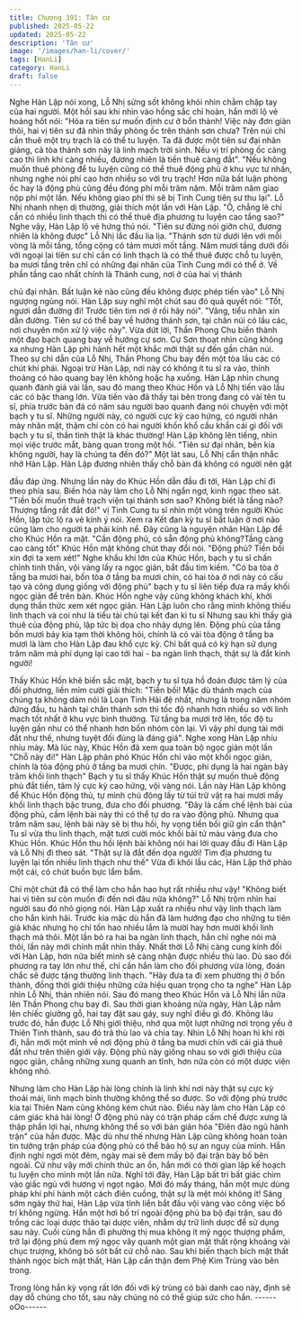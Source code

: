 ```yaml
---
title: Chương 391: Tân cư
published: 2025-05-22
updated: 2025-05-22
description: 'Tân cư'
image: '/images/han-li/cover/'
tags: [HanLi]
category: HanLi
draft: false
---
```


Nghe Hàn Lập nói xong, Lỗ Nhị sửng sốt không khỏi nhìn chằm
chặp tay của hai người.
Một hồi sau khi nhìn vào hồng sắc chỉ hoàn, hắn mới lộ vẻ hoảng
hốt nói:
"Hóa ra tiên sư muốn định cư ở bổn thành! Việc này đơn giản thôi,
hai vị tiên sư đã nhìn thấy phòng ốc trên thánh sơn chưa? Trên
núi chỉ cần thuê một trụ trạch là có thể tu luyện. Ta đã được một
tiên sư đại nhân giảng, cả tòa thánh sơn này là linh mạch trời
sinh. Nếu vị trí phòng ốc càng cao thì linh khí càng nhiều, đương
nhiên là tiền thuê càng đắt".
"Nếu không muốn thuê phòng để tu luyện cũng có thể thuê động
phủ ở khu vực tư nhân, nhưng nghe nói phí cao hơn nhiều so với
trụ trạch! Hơn nữa bất luận phòng ốc hay là động phủ cũng đều
đóng phí mỗi trăm năm. Mỗi trăm năm giao nộp phí một lần. Nếu
không giao phí thì sẽ bị Tinh Cung tiên sư thu lại".
Lỗ Nhị nhanh nhẹn dị thường, giải thích một lần với Hàn Lập.
"Ồ, chẳng lẽ chỉ cần có nhiều linh thạch thì có thể thuê địa
phương tu luyện cao tầng sao?" Nghe vậy, Hàn Lập lộ vẻ hứng
thú nói.
"Tiên sư đừng nói giỡn chứ, đương nhiên là không được" Lỗ Nhị
lắc đầu lia lịa.
"Thánh sơn từ dưới lên với mỗi vòng là mỗi tầng, tổng cộng có
tám mươi mốt tầng. Năm mươi tầng dưới đối với ngoại lai tiên sư
chỉ cần có linh thạch là có thể thuê được chỗ tu luyện, ba mươi
tầng trên chỉ có những đại nhân của Tinh Cung mới có thể ở. Về
phần tầng cao nhất chính là Thánh cung, nơi ở của hai vị thánh

chủ đại nhân. Bất luận kẻ nào cũng đều không được phép tiến
vào" Lỗ Nhị ngượng ngùng nói.
Hàn Lập suy nghĩ một chút sau đó quả quyết nói: "Tốt, ngươi dẫn
đường đi! Trước tiên tìm nơi ở rồi hãy nói".
"Vâng, tiểu nhân xin dẫn đường. Tiên sư có thể bay về hướng
thánh sơn, tại chân núi có lầu các, nơi chuyên môn xử lý việc
này".
Vừa dứt lời, Thần Phong Chu biến thành một đạo bạch quang
bay về hướng cự sơn.
Cự Sơn thoạt nhìn cũng không xa nhưng Hàn Lập phi hành hết
một khắc mới thật sự đến gần chân núi.
Theo sự chỉ dẫn của Lỗ Nhị, Thần Phong Chu bay đến một tòa
lầu các có chút khí phái.
Ngoại trừ Hàn Lập, nơi này có không ít tu sĩ ra vào, thỉnh thoảng
có hào quang bay lên không hoặc hạ xuống.
Hàn Lập nhìn chung quanh đánh giá vài lần, sau đó mang theo
Khúc Hồn và Lỗ Nhị tiến vào lầu các có bậc thang lớn.
Vừa tiến vào đã thấy tại bên trong đang có vài tên tu sĩ, phía
trước bàn đá có năm sáu người bao quanh đang nói chuyện với
một bạch y tu sĩ.
Những người này, có người cực kỳ cao hứng, có người nhăn mày
nhăn mặt, thậm chí còn có hai người khốn khổ cầu khẩn cái gì đối
với bạch y tu sĩ, thần tình thật là khác thường!
Hàn Lập không lên tiếng, nhìn mọi việc trước mắt, bàng quan
trong một hồi.
"Tiên sư đại nhân, bên kia không người, hay là chúng ta đến đó?"
Một lát sau, Lỗ Nhị cẩn thận nhắc nhở Hàn Lập.
Hàn Lập đương nhiên thấy chỗ bàn đá không có người nên gật

đầu đáp ứng.
Nhưng lần này do Khúc Hồn dẫn đầu đi tới, Hàn Lập chỉ đi theo
phía sau.
Biến hóa này làm cho Lỗ Nhị ngẩn ngơ, kinh ngạc theo sát.
"Tiền bối muốn thuê trạch viện tại thánh sơn sao? Không biết là
tầng nào? Thượng tầng rất đắt đó!" vị Tinh Cung tu sĩ nhìn một
vòng trên người Khúc Hồn, lập tức lộ ra vẻ kính ý nói.
Xem ra Kết đan kỳ tu sĩ bất luận ở nơi nào cũng làm cho người ta
phải kính nể. Đây cũng là nguyên nhân Hàn Lập để cho Khúc Hồn
ra mặt.
"Cần động phủ, có sẵn động phủ không?Tầng càng cao càng tốt"
Khúc Hồn mặt không chút thay đổi nói.
"Động phủ? Tiền bối xin đợi ta xem xét!" Nghe khẩu khí lớn của
Khúc Hồn, bạch y tu sĩ chấn chỉnh tinh thần, vội vàng lấy ra ngọc
giản, bắt đầu tìm kiếm.
"Có ba tòa ở tầng ba mươi hai, bốn tòa ở tầng ba mươi chín, có
hai tòa ở nơi này có cấu tạo và công dụng giống với động phủ"
bạch y tu sĩ liên tiếp đưa ra mấy khối ngọc giản để trên bàn.
Khúc Hồn nghe vậy cũng không khách khí, khởi dụng thần thức
xem xét ngọc giản.
Hàn Lập luôn cho rằng mình không thiếu linh thạch và coi như là
tiểu tài chủ tại kết đan kì tu sĩ
Nhưng sau khi thấy giá thuê của động phủ, lập tức bị dọa cho
nhảy dựng lên.
Động phủ của tầng bốn mươi bảy kia tạm thời không hỏi, chính là
có vài tòa động ở tầng ba mươi là làm cho Hàn Lập đau khổ cực
kỳ. Chỉ bất quá có kỳ hạn sử dụng trăm năm mà phí dụng lại cao
tới hai - ba ngàn linh thạch, thật sự là đắt kinh người!

Thấy Khúc Hồn khẽ biến sắc mặt, bạch y tu sĩ tựa hồ đoán được
tâm lý của đối phương, liền mỉm cười giải thích:
"Tiền bối! Mặc dù thánh mạch của chúng ta không dám nói là
Loạn Tinh Hải đệ nhất, nhưng là trong năm nhóm đứng đầu, tu
hành tại chân thánh sơn thì tốc độ nhanh hơn nhiều so với linh
mạch tốt nhất ở khu vực bình thường. Từ tầng ba mươi trở lên,
tốc độ tu luyện gần như có thể nhanh hơn bốn nhóm còn lại. Vì
vậy phí dụng tài mới đắt như thế, nhưng tuyệt đối đúng là đáng
giá".
Nghe xong Hàn Lập nhíu nhíu mày.
Mà lúc này, Khúc Hồn đã xem qua toàn bộ ngọc giản một lần
"Chỗ này đi!" Hàn Lập phân phó Khúc Hồn chỉ vào một khối ngọc
giản, chính là tòa động phủ ở tầng ba mươi chín.
"Được, phí dụng là hai ngàn bảy trăm khối linh thạch" Bạch y tu sĩ
thấy Khúc Hồn thật sự muốn thuê động phủ đắt tiền, tâm lý cực
kỳ cao hứng, vội vàng nói.
Lần này Hàn Lập không để Khúc Hồn động thủ, tự mình chủ động
lấy từ túi trữ vật ra hai mươi mấy khối linh thạch bậc trung, đưa
cho đối phương.
"Đây là cấm chế lệnh bài của động phủ, cầm lệnh bài này thì có
thể tự do ra vào động phủ. Nhưng qua trăm năm sau, lệnh bài này
sẽ bị thu hồi, hy vọng tiền bối giữ gìn cẩn thận" Tu sĩ vừa thu linh
thạch, mặt tươi cười móc khối bài tử màu vàng đưa cho Khúc
Hồn.
Khúc Hồn thu hồi lệnh bài không nói hai lời quay đầu đi
Hàn Lập và Lỗ Nhị đi theo sát.
"Thật sự là đắt đến dọa người! Tìm địa phương tu luyện lại tốn
nhiều linh thạch như thế" Vừa đi khỏi lầu các, Hàn Lập thở phào
một cái, có chút buồn bực lẩm bẩm.

Chỉ một chút đã có thể làm cho hắn hao hụt rất nhiều như vậy!
"Không biết hai vị tiên sư còn muốn đi đến nơi đâu nữa không?"
Lỗ Nhị trộm nhìn hai người sau đó nhỏ giọng nói.
Hàn Lập xuất ra nhiều như vậy linh thạch làm cho hắn kinh hãi.
Trước kia mặc dù hắn đã làm hướng đạo cho những tu tiên giả
khác nhưng họ chỉ tốn hao nhiều lắm là mười hay hơn mười khối
linh thạch mà thôi.
Một lần bỏ ra hai ba ngàn linh thạch, hắn chỉ nghe nói mà thôi, lần
này mới chính mắt nhìn thấy.
Nhất thời Lỗ Nhị càng cung kính đối với Hàn Lập, hơn nữa biết
mình sẽ càng nhận được nhiều thù lao.
Dù sao đối phương ra tay lớn như thế, chỉ cần hắn làm cho đối
phương vừa lòng, đoán chắc sẽ được tặng thưởng linh thạch.
"Hãy đưa ta đi xem phường thị ở bổn thành, đồng thời giới thiệu
những cửa hiệu quan trọng cho ta nghe" Hàn Lập nhìn Lỗ Nhị,
thản nhiên nói.
Sau đó mang theo Khúc Hồn và Lỗ Nhị lần nữa lên Thần Phong
chu bay đi.
Sau thời gian khoảng nửa ngày, Hàn Lập nằm lên chiếc giường
gỗ, hai tay đặt sau gáy, suy nghĩ điều gì đó.
Không lâu trước đó, hắn được Lỗ Nhị giới thiệu, nhớ qua một lượt
những nơi trọng yếu ở Thiên Tinh thành, sau đó trả thù lao và
chia tay.
Nhìn Lỗ Nhị hoan hỉ khi rời đi, hắn mới một mình về nơi động phủ
ở tầng ba mươi chín với cái giá thuê đắt như trên thiên giới vậy.
Động phủ này giống nhau so với giới thiệu của ngọc giản, chẳng
những xung quanh an tĩnh, hơn nữa còn có một dược viên không
nhỏ.

Nhưng làm cho Hàn Lập hài lòng chính là linh khí nơi này thật sự
cực kỳ thoải mái, linh mạch bình thường không thể so được.
So với động phủ trước kia tại Thiên Nam cũng không kém chút
nào.
Điều này làm cho Hàn Lập có cảm giác khá hài lòng!
Ở động phủ này có trận pháp cấm chế được xưng là thập phần
lợi hại, nhưng không thể so với bản giản hóa "Điên đảo ngũ hành
trận" của hắn được.
Mặc dù như thế nhưng Hàn Lập cũng không hoàn toàn tin tưởng
trận pháp của động phủ có thể bảo hộ sự an nguy của mình. Hắn
định nghỉ ngơi một đêm, ngày mai sẽ đem mấy bộ đại trận bày bố
bên ngoài.
Cứ như vậy mới chính thức an ổn, hắn mới có thời gian lập kế
hoạch tu luyện cho mình một lần nữa.
Nghĩ tới đây, Hàn Lập bất tri bất giác chìm vào giấc ngủ với
hương vị ngọt ngào.
Mới đó mấy tháng, hắn một mực dùng pháp khí phi hành một
cách điên cuồng, thật sự là mệt mỏi không ít!
Sáng sớm ngày thứ hai, Hàn Lập vừa tỉnh liền bắt đầu vội vàng
vào công việc bố trí không ngừng.
Hắn một hơi bố trí ngoài động phủ ba bộ đại trận, sau đó trồng
các loại dược thảo tại dược viên, nhằm dự trữ linh dược để sử
dụng sau này.
Cuối cùng hắn đi phường thị mua không ít mỹ ngọc thượng
phẩm, trở lại động phủ đem mỹ ngọc vây quanh một gian mật thất
rộng khoảng vài chục trượng, không bỏ sót bất cứ chỗ nào.
Sau khi biến thạch bích mật thất thành ngọc bích mật thất, Hàn
Lập cẩn thận đem Phệ Kim Trùng vào bên trong.

Trong lòng hắn kỳ vọng rất lớn đối với kỳ trùng có bài danh cao
này, định sẽ dạy dỗ chúng cho tốt, sau này chúng nó có thể giúp
sức cho hắn.
------oOo------
